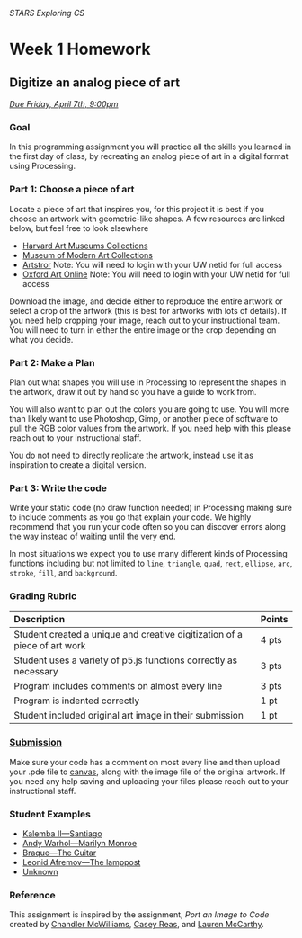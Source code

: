 _STARS Exploring CS_
# Week 1 Homework

## Digitize an analog piece of art
_[Due Friday, April 7th, 9:00pm](https://canvas.uw.edu/courses/1158649/assignments/3672949)_

### Goal 
In this programming assignment you will practice all the skills you learned in the first day of class, by recreating an analog piece of art in a digital format using Processing.

### Part 1: Choose a piece of art
Locate a piece of art that inspires you, for this project it is best if you choose an artwork with geometric-like shapes. A few resources are linked below, but feel free to look elsewhere

* [Harvard Art Museums Collections](http://www.harvardartmuseums.org/collections?)
* [Museum of Modern Art Collections](http://www.moma.org/collection/)
* [Artstror](http://offcampus.lib.washington.edu/login?url=http://www.artstor.org/index.shtml) Note: You will need to login with your UW netid for full access
* [Oxford Art Online](http://offcampus.lib.washington.edu/login?url=http://www.oxfordartonline.com/) Note: You will need to login with your UW netid for full access

Download the image, and decide either to reproduce the entire artwork or select a crop of the artwork (this is best for artworks with lots of details). If you need help cropping your image, reach out to your instructional team. You will need to turn in either the entire image or the crop depending on what you decide.

### Part 2: Make a Plan
Plan out what shapes you will use in Processing to represent the shapes in the artwork, draw it out by hand so you have a guide to work from. 

You will also want to plan out the colors you are going to use. You will more than likely want to use Photoshop, Gimp, or another piece of software to pull the RGB color values from the artwork. If you need help with this please reach out to your instructional staff.

You do not need to directly replicate the artwork, instead use it as inspiration to create a digital version.

### Part 3: Write the code
Write your static code (no draw function needed) in Processing making sure to include comments as you go that explain your code. We highly recommend that you run your code often so you can discover errors along the way instead of waiting until the very end.

In most situations we expect you to use many different kinds of Processing functions including but not limited to `line`, `triangle`, `quad`, `rect`, `ellipse`, `arc`, `stroke`, `fill`, and `background`. 

### Grading Rubric

| Description | Points |
| :--- | :--- |
| Student created a unique and creative digitization of a piece of art work | 4 pts |
| Student uses a variety of p5.js functions correctly as necessary | 3 pts |
| Program includes comments on almost every line | 3 pts |
| Program is indented correctly | 1 pt |
| Student included original art image in their submission | 1 pt |

### [Submission](https://canvas.uw.edu/courses/1158649/assignments/3672949)
Make sure your code has a comment on most every line and then upload your .pde file to [canvas](https://canvas.uw.edu/courses/1158649/assignments/3672949), along with the image file of the original artwork. If you need any help saving and uploading your files please reach out to your instructional staff.

### Student Examples
* [Kalemba II—Santiago](https://lusquared.github.io/HCDE-598-Portfolio/Week1_Digitized%20Art/)
* [Andy Warhol—Marilyn Monroe](https://lsoike.github.io/portfolio/marilyn/)
* [Braque—The Guitar](https://kellyjeangraham.github.io/portfolio/braque/)
* [Leonid Afremov—The lamppost](https://jstu2.github.io/JS_HCDE_portfolio/Lamppost/)
* [Unknown](https://sijiabao.github.io/hcde598-portfolio/art/)

### Reference
This assignment is inspired by the assignment, _Port an Image to Code_ created by [Chandler McWilliams](http://chandlermcwilliams.com/), [Casey Reas](http://reas.com/), and [Lauren McCarthy](http://lauren-mccarthy.com/).
